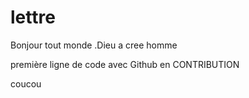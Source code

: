 # lettre 

Bonjour tout monde .Dieu a cree homme

première ligne de code avec Github en CONTRIBUTION

coucou